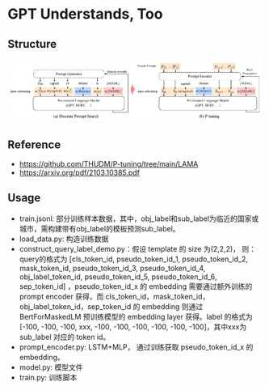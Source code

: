 # GPT Understands, Too

## Structure
![GPT Understands, Too](../images/pt.png)

## Reference
- https://github.com/THUDM/P-tuning/tree/main/LAMA
- https://arxiv.org/pdf/2103.10385.pdf

## Usage
- train.jsonl: 部分训练样本数据，其中，obj_label和sub_label为临近的国家或城市，需构建带有obj_label的模板预测sub_label。
- load_data.py: 构造训练数据
- construct_query_label_demo.py：假设 template 的 size 为(2,2,2)， 则：
query的格式为 [cls_token_id, pseudo_token_id_1, pseudo_token_id_2, mask_token_id, pseudo_token_id_3, pseudo_token_id_4, obj_label_token_id, pseudo_token_id_5, pseudo_token_id_6, sep_token_id]
，pseudo_token_id_x 的 embedding 需要通过额外训练的 prompt encoder 获得，而 cls_token_id，mask_token_id，obj_label_token_id，sep_token_id 的 embedding 则通过 BertForMaskedLM 预训练模型的 embedding layer 获得。label 的格式为 [-100, -100, -100,  xxx, -100, -100, -100, -100, -100, -100]，其中xxx为 sub_label 对应的 token id。
- prompt_encoder.py: LSTM+MLP， 通过训练获取 pseudo_token_id_x 的 embedding。
- model.py: 模型文件
- train.py: 训练脚本
